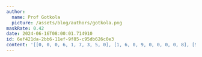 ```yaml
---
author:
  name: Prof Gotkola
  picture: /assets/blog/authors/gotkola.png
maskRate: 0.42
date: 2024-06-16T08:00:01.714910
id: 6ef421da-2bb6-11ef-9f85-c95db626c0e3
content: '[[0, 0, 0, 6, 1, 7, 3, 5, 0], [1, 6, 0, 9, 0, 0, 0, 0, 8], [5, 0, 7, 4, 8, 2, 0, 0, 6], [0, 5, 0, 2, 6, 0, 8, 4, 3], [0, 2, 8, 1, 3, 0, 7, 6, 9], [0, 9, 3, 8, 7, 0, 0, 0, 1], [0, 0, 6, 5, 0, 0, 9, 0, 2], [3, 0, 0, 0, 0, 6, 4, 8, 0], [2, 4, 5, 3, 0, 8, 0, 1, 0]]'
---
```

